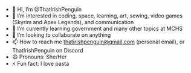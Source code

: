 - 👋 Hi, I’m @ThatIrishPenguin
- 👀 I’m interested in coding, space, learning, art, sewing, video games (Skyrim and Apex Legends), and communication
- 🌱 I’m currently learning government and many other topics at MCHS
- 💞️ I’m looking to collaborate on anything
- 📫 How to reach me thatirishpenguin@gmail.com (personal email), or ThatIrishPenguin on Discord
- 😄 Pronouns: She/Her
- ⚡ Fun fact: I love pasta

<!---
ThatIrishPenguin/ThatIrishPenguin is a ✨ special ✨ repository because its `README.md` (this file) appears on your GitHub profile.
You can click the Preview link to take a look at your changes.
--->
